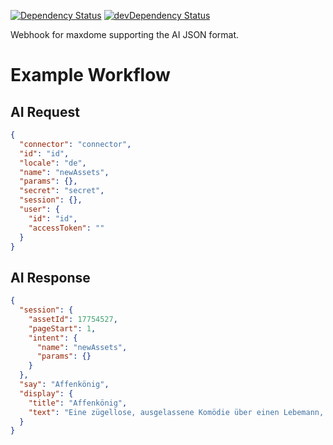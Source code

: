 [![Dependency Status](https://david-dm.org/dragonprojects/ai-webhook-maxdome.svg)](https://david-dm.org/dragonprojects/ai-webhook-maxdome)
[![devDependency Status](https://david-dm.org/dragonprojects/ai-webhook-maxdome/dev-status.svg)](https://david-dm.org/dragonprojects/ai-webhook-maxdome?type=dev)

Webhook for maxdome supporting the AI JSON format.

# Example Workflow

## AI Request

```json
{
  "connector": "connector",
  "id": "id",
  "locale": "de",
  "name": "newAssets",
  "params": {},
  "secret": "secret",
  "session": {},
  "user": {
    "id": "id",
    "accessToken": ""
  }
}
```

## AI Response

```json
{
  "session": {
    "assetId": 17754527,
    "pageStart": 1,
    "intent": {
      "name": "newAssets",
      "params": {}
    }
  },
  "say": "Affenkönig",
  "display": {
    "title": "Affenkönig",
    "text": "Eine zügellose, ausgelassene Komödie über einen Lebemann, der seine ehemaligen Schulkameraden zum Feiern nach Südfrankreich einlädt. Eine provozierende Satire mit bitterbösen Blick auf das Lebensgefühl von Männern jenseits der 40."
  }
}
```
